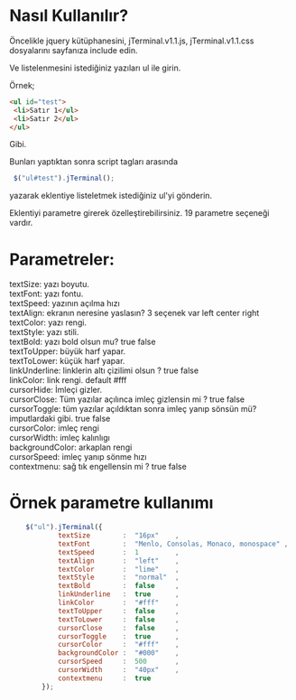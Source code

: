 # Nasıl Kullanılır?

Öncelikle jquery kütüphanesini,  jTerminal.v1.1.js, jTerminal.v1.1.css dosyalarını sayfanıza include edin.

Ve listelenmesini istediğiniz yazıları ul ile girin.

Örnek;
```html
<ul id="test">
 <li>Satır 1</ul>
 <li>Satır 2</ul>
</ul>
```
Gibi.

Bunları yaptıktan sonra  script tagları arasında
```javascript
 $("ul#test").jTerminal();
```
yazarak eklentiye listeletmek istediğiniz ul'yi gönderin.
 
 
 Eklentiyi parametre girerek özelleştirebilirsiniz. 19 parametre seçeneği vardır.
 
# Parametreler:

textSize: yazı boyutu.<br />
textFont: yazı fontu.<br />
textSpeed: yazının açılma hızı<br />
textAlign: ekranın neresine yaslasın? 3 seçenek var left center right<br />
textColor: yazı rengi.<br />
textStyle: yazı stili.<br />
textBold: yazı bold olsun mu? true false<br />
textToUpper: büyük harf yapar.<br />
textToLower: küçük harf yapar.<br />
linkUnderline: linklerin altı çizilimi olsun ? true false<br />
linkColor: link rengi. default #fff<br />
cursorHide: İmleçi gizler.<br />
cursorClose: Tüm yazılar açılınca imleç gizlensin mi ? true false<br />
cursorToggle: tüm yazılar açıldıktan sonra imleç yanıp sönsün mü? imputlardaki gibi. true false<br />
cursorColor: imleç rengi<br />
cursorWidth: imleç kalınlıgı<br />
backgroundColor: arkaplan rengi<br />
cursorSpeed: imleç yanıp sönme hızı<br />
contextmenu: sağ tık engellensin mi ? true false<br />


# Örnek parametre kullanımı
```javascript
	$("ul").jTerminal({
			textSize        :  "16px"    ,
			textFont        :  "Menlo, Consolas, Monaco, monospace" ,
			textSpeed       :  1         ,  
			textAlign       :  "left"    ,  
			textColor       :  "lime"    , 
			textStyle       :  "normal"  ,  
			textBold        :  false     ,  
			linkUnderline   :  true      ,
			linkColor       :  "#fff"    ,
			textToUpper     :  false     ,  
			textToLower     :  false     , 
			cursorClose     :  false     ,  
			cursorToggle    :  true      ,  
			cursorColor     :  "#fff"    ,  
			backgroundColor	:  "#000"    ,  
			cursorSpeed    	:  500       ,  
			cursorWidth  	:  "40px"    ,  
			contextmenu     :  true
		});
```

